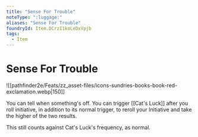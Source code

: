 ```yaml
---
title: "Sense For Trouble"
noteType: ":luggage:"
aliases: "Sense For Trouble"
foundryId: Item.DCrzI1koLeDxVpjb
tags:
  - Item
---
```


# Sense For Trouble
![[pathfinder2e/Feats/zz_asset-files/icons-sundries-books-book-red-exclamation.webp|150]]

You can tell when something's off. You can trigger [[Cat's Luck]] after you roll initiative, in addition to its normal trigger, to reroll your Initiative and take the higher of the two results.

This still counts against Cat's Luck's frequency, as normal.
